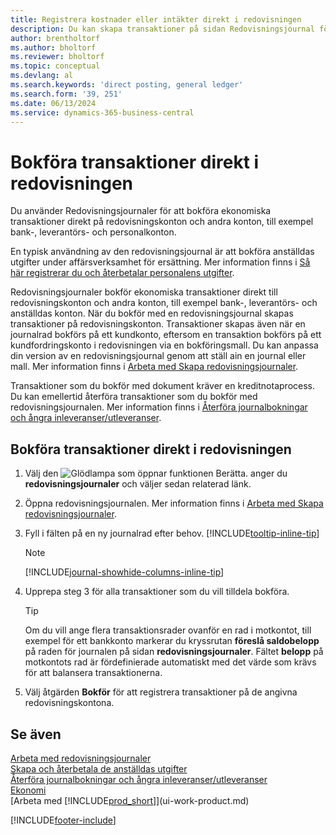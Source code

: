 ```yaml
---
title: Registrera kostnader eller intäkter direkt i redovisningen
description: Du kan skapa transaktioner på sidan Redovisningsjournal för affärsaktiviteter som inte omfattar ett dokument.
author: brentholtorf
ms.author: bholtorf
ms.reviewer: bholtorf
ms.topic: conceptual
ms.devlang: al
ms.search.keywords: 'direct posting, general ledger'
ms.search.form: '39, 251'
ms.date: 06/13/2024
ms.service: dynamics-365-business-central
---
```

# Bokföra transaktioner direkt i redovisningen

Du använder Redovisningsjournaler för att bokföra ekonomiska transaktioner direkt på redovisningskonton och andra konton, till exempel bank-, leverantörs- och personalkonton.  

En typisk användning av den redovisningsjournal är att bokföra anställdas utgifter under affärsverksamhet för ersättning. Mer information finns i [Så här registrerar du och återbetalar personalens utgifter](finance-how-record-reimburse-employee-expenses.md).

Redovisningsjournaler bokför ekonomiska transaktioner direkt till redovisningskonton och andra konton, till exempel bank-, leverantörs- och anställdas konton. När du bokför med en redovisningsjournal skapas transaktioner på redovisningskonton. Transaktioner skapas även när en journalrad bokförs på ett kundkonto, eftersom en transaktion bokförs på ett kundfordringskonto i redovisningen via en bokföringsmall. Du kan anpassa din version av en redovisningsjournal genom att ställ ain en journal eller mall. Mer information finns i [Arbeta med Skapa redovisningsjournaler](ui-work-general-journals.md).

Transaktioner som du bokför med dokument kräver en kreditnotaprocess. Du kan emellertid återföra transaktioner som du bokför med redovisningsjournalen. Mer information finns i [Återföra journalbokningar och ångra inleveranser/utleveranser](finance-how-reverse-journal-posting.md).

## Bokföra transaktioner direkt i redovisningen

1. Välj den ![Glödlampa som öppnar funktionen Berätta.](media/ui-search/search_small.png "Berätta för mig vad du vill göra") anger du **redovisningsjournaler** och väljer sedan relaterad länk.
2. Öppna redovisningsjournalen. Mer information finns i [Arbeta med Skapa redovisningsjournaler](ui-work-general-journals.md).
3. Fyll i fälten på en ny journalrad efter behov. [!INCLUDE[tooltip-inline-tip](includes/tooltip-inline-tip_md.md)]

    > [!NOTE]
    > [!INCLUDE[journal-showhide-columns-inline-tip](includes/journal-showhide-columns-inline-tip.md)]
4. Upprepa steg 3 för alla transaktioner som du vill tilldela bokföra.

    > [!TIP]  
    > Om du vill ange flera transaktionsrader ovanför en rad i motkontot, till exempel för ett bankkonto markerar du kryssrutan **föreslå saldobelopp** på raden för journalen på sidan **redovisningsjournaler**. Fältet **belopp** på motkontots rad är fördefinierade automatiskt med det värde som krävs för att balansera transaktionerna.
5. Välj åtgärden **Bokför** för att registrera transaktioner på de angivna redovisningskontona.

## Se även

[Arbeta med redovisningsjournaler](ui-work-general-journals.md)  
[Skapa och återbetala de anställdas utgifter](finance-how-record-reimburse-employee-expenses.md)  
[Återföra journalbokningar och ångra inleveranser/utleveranser](finance-how-reverse-journal-posting.md)  
[Ekonomi](finance.md)  
[Arbeta med [!INCLUDE[prod_short](includes/prod_short.md)]](ui-work-product.md)  

[!INCLUDE[footer-include](includes/footer-banner.md)]